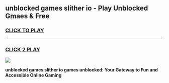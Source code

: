 
## unblocked games slither io - Play Unblocked Gmaes & Free
<h3>
<a href="https://news.freeplayer.one?title=unblocked_games_slither_io&ref=23F">CLICK TO PLAY</a></h3>
<hr>

<h3>
<a href="https://news.freeplayer.one?title=unblocked_games_slither_io&ref=23F">CLICK 2 PLAY</a>
  
</h3>

<a href="https://news.freeplayer.one?title=unblocked_games_slither_io&ref=23F/"><img src="https://clearcache.store/games.png"></a>


**unblocked games slither io games unblocked: Your Gateway to Fun and Accessible Online Gaming**
